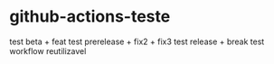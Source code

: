 # github-actions-teste

test beta + feat
test prerelease + fix2 + fix3
test release + break
test workflow reutilizavel

